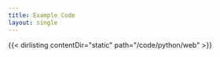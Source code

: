 ```yaml
---
title: Example Code
layout: single
---
```


{{< dirlisting contentDir="static" path="/code/python/web" >}}
